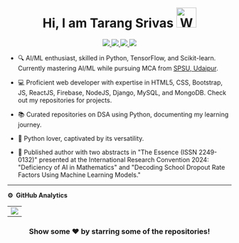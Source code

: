 <p align="center"> <h1 align="center"> Hi, I am Tarang Srivas <img src="https://raw.githubusercontent.com/nixin72/nixin72/master/wave.gif" 
         alt="Waving hand animated gif"
         height="45"
         width="45" /></h1> </p>
<p align="center">
<a href="https://www.linkedin.com/in/nasu1708/"><img src="https://img.shields.io/badge/LinkedIn-0077B5?style=for-the-badge&logo=linkedin&logoColor=white"/> </a>
<a href="https://www.hackerrank.com/profile/nasuchacha1708"><img src="https://img.shields.io/badge/-Hackerrank-2EC866?style=for-the-badge&logo=HackerRank&logoColor=white"/> </a>
<a href="https://www.instagram.com/self.nasu/"><img src="https://img.shields.io/badge/Instagram-E4405F?style=for-the-badge&logo=instagram&logoColor=white"/> </a>
<a href="mailto:namanjain2002qw@gmail.com"><img src="https://img.shields.io/badge/Gmail-D14836?style=for-the-badge&logo=gmail&logoColor=white"/> </a>
</p>


* 🔍 AI/ML enthusiast, skilled in Python, TensorFlow, and Scikit-learn. Currently mastering AI/ML while pursuing MCA from [SPSU, Udaipur](https://www.spsu.ac.in).

* 💻 Proficient web developer with expertise in HTML5, CSS, Bootstrap, JS, ReactJS, Firebase, NodeJS, Django, MySQL, and MongoDB. Check out my repositories for projects.

* 📚 Curated repositories on DSA using Python, documenting my learning journey.

* 🐍 Python lover, captivated by its versatility.

* 📝 Published author with two abstracts in "The Essence (ISSN 2249-0132)" presented at the International Research Convention 2024: "Deficiency of AI in Mathematics" and "Decoding School Dropout Rate Factors Using Machine Learning Models."


***
**⚙️ &nbsp;GitHub Analytics**
<table style="width:100%">
  <tr>
    <td> <img src="https://github-readme-stats.vercel.app/api?username=tarang321&show_icons=true&theme=dark&locale=en&hide_border=true" /></td>
<!--     <td><img src="https://github-readme-stats.vercel.app/api/top-langs/?username=Self-nasu&theme=dark&hide_border=true&layout=compact"></td> -->
  </tr>
</table>

<!-- ***
**♨️ &nbsp;DSA Analytics**

<p align="center"> <img src="https://leetcard.jacoblin.cool/imkashyap?theme=dark&font=Noto%20Sans&ext=contest" 
         alt="Leetcode stats" height="350"/></p>
         
*** -->

<!-- **🛠 &nbsp;Tech Stack**

- Languages: &nbsp;
  ![Java](https://img.shields.io/badge/-Java-333333?style=flat&logo=Java&logoColor=007ACC)
  ![Dart](https://img.shields.io/badge/-Dart-333333?style=flat&logo=Dart&logoColor=007ACC)
  ![JavaScript](https://img.shields.io/badge/-JavaScript-333333?style=flat&logo=javascript)
  ![Kotlin](https://img.shields.io/badge/-Kotlin-333333?style=flat&logo=Kotlin)

- Frameworks: &nbsp;
  ![Flutter](https://img.shields.io/badge/-Flutter-333333?style=flat&logo=flutter&logoColor=007ACC)
  ![Spring](https://img.shields.io/badge/-Spring-333333?style=flat&logo=spring&logoColor=B7C220)
  ![Express.js](https://img.shields.io/badge/-Express.js-333333?style=flat&logo=node.js)

- Databases:  &nbsp;
  ![Firestore](https://img.shields.io/badge/-Firestore-333333?style=flat&logo=firebase)
  ![MongoDB Atlas](https://img.shields.io/badge/-MongoDB%20Atlas-333333?style=flat&logo=mongodb)
  ![MySql](https://img.shields.io/badge/-MySql-333333?style=flat&logo=mysql)

- IDEs: &nbsp;
  ![VS Code](https://img.shields.io/badge/-VS%20Code-333333?style=flat&logo=visual-studio-code&logoColor=007ACC)
  ![Android Studio](https://img.shields.io/badge/-Android%20Studio-333333?style=flat&logo=android-studio)
  ![Eclipse](https://img.shields.io/badge/-Eclipse-333333?style=flat&logo=eclipse)
  ![IntelliJ IDEA](https://img.shields.io/badge/-IntelliJ%20IDEA-333333?style=flat&logo=intellij-idea&logoColor=f70486)

*** -->

<!-- -  🔭 I’m currently building backend in Java.

-  🌱 I’m currently learning more in Spring as a Framework. I have engaged myself in projects in the domain of MERN Stack. You can find my work [here](https://github.com/imKashyap?tab=repositories).

-  💬 Ask me about Flutter, Firebase, Java, Dart, Javascript, OOPS, DBMS ,Data Structures & Algorithms.

-  😄 Pronouns: He/His

-  ⚡ Fun fact: While you close your eyes, this fact is decrypted. 😂 -->

<!-- -  📫 How to reach me:
[![LinkedIn](https://img.shields.io/badge/-Rahul_Kashyap-2867B2?style=flat&logo=Linkedin&logoColor=white)](https://www.linkedin.com/in/rahul-kashyap-230577195/)
[![Twitter](https://img.shields.io/badge/-imkashyap_-1da1f2?style=flat&logo=Twitter&logoColor=white)](https://twitter.com/imkashyap_)
[![Instagram](https://img.shields.io/badge/-imkashyap__-833ab4?style=flat&logo=Instagram&logoColor=white)](https://www.instagram.com/imkashyap__/)
[![Gmail](https://img.shields.io/badge/-Rahul_Kashyap-DB4437?style=flat&logo=Gmail&logoColor=white)](mailto:rahulkashyap4041@gmail.com) -->

<!-- ![](https://activity-graph.herokuapp.com/graph?username=imkashyap&theme=react-dark&hide_border=true&area=true) -->

<div align="center">

### Show some ❤️ by starring some of the repositories!

</div>
